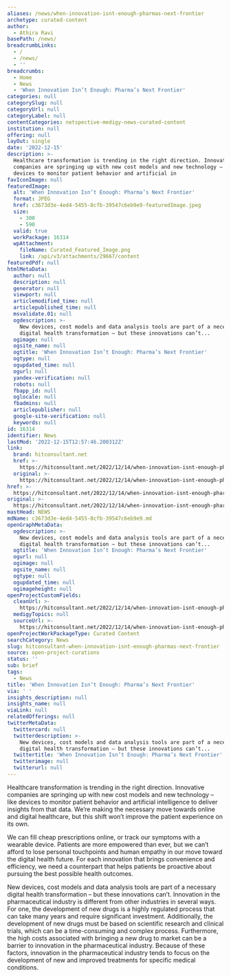 ```yaml
---
aliases: /news/when-innovation-isnt-enough-pharmas-next-frontier
archetype: curated-content
author:
  - Athira Ravi
basePath: /news/
breadcrumbLinks:
  - /
  - /news/
  - ''
breadcrumbs:
  - Home
  - News
  - 'When Innovation Isn’t Enough: Pharma’s Next Frontier'
categories: null
categorySlug: null
categoryUrl: null
categoryLabel: null
contentCategories: netspective-medigy-news-curated-content
institution: null
offering: null
layOut: single
date: '2022-12-15'
description: >-
  Healthcare transformation is trending in the right direction. Innovative
  companies are springing up with new cost models and new technology – like
  devices to monitor patient behavior and artificial in
favIconImage: null
featuredImage:
  alt: 'When Innovation Isn’t Enough: Pharma’s Next Frontier'
  format: JPEG
  href: c3673d3e-4ed4-5455-8cfb-39547c6eb9e9-featuredImage.jpeg
  size:
    - 300
    - 590
  valid: true
  workPackage: 16314
  wpAttachment:
    fileName: Curated_Featured_Image.png
    link: /api/v3/attachments/29667/content
featuredPdf: null
htmlMetaData:
  author: null
  description: null
  generator: null
  viewport: null
  articlemodified_time: null
  articlepublished_time: null
  msvalidate.01: null
  ogdescription: >-
    New devices, cost models and data analysis tools are part of a necessary
    digital health transformation – but these innovations can’t...
  ogimage: null
  ogsite_name: null
  ogtitle: 'When Innovation Isn’t Enough: Pharma’s Next Frontier'
  ogtype: null
  ogupdated_time: null
  ogurl: null
  yandex-verification: null
  robots: null
  fbapp_id: null
  oglocale: null
  fbadmins: null
  articlepublisher: null
  google-site-verification: null
  keywords: null
id: 16314
identifier: News
lastMod: '2022-12-15T12:57:46.200312Z'
link:
  brand: hitconsultant.net
  href: >-
    https://hitconsultant.net/2022/12/14/when-innovation-isnt-enough-pharmas-next-frontier/
  original: >-
    https://hitconsultant.net/2022/12/14/when-innovation-isnt-enough-pharmas-next-frontier/
href: >-
  https://hitconsultant.net/2022/12/14/when-innovation-isnt-enough-pharmas-next-frontier/
original: >-
  https://hitconsultant.net/2022/12/14/when-innovation-isnt-enough-pharmas-next-frontier/
mastHead: NEWS
mdName: c3673d3e-4ed4-5455-8cfb-39547c6eb9e9.md
openGraphMetaData:
  ogdescription: >-
    New devices, cost models and data analysis tools are part of a necessary
    digital health transformation – but these innovations can’t...
  ogtitle: 'When Innovation Isn’t Enough: Pharma’s Next Frontier'
  ogurl: null
  ogimage: null
  ogsite_name: null
  ogtype: null
  ogupdated_time: null
  ogimageheight: null
openProjectCustomFields:
  cleanUrl: >-
    https://hitconsultant.net/2022/12/14/when-innovation-isnt-enough-pharmas-next-frontier/
  medigyTopics: null
  sourceUrl: >-
    https://hitconsultant.net/2022/12/14/when-innovation-isnt-enough-pharmas-next-frontier/
openProjectWorkPackageType: Curated Content
searchCategory: News
slug: hitconsultant-when-innovation-isnt-enough-pharmas-next-frontier
source: open-project-curations
status: ''
sub: brief
tags:
  - News
title: 'When Innovation Isn’t Enough: Pharma’s Next Frontier'
via: ' '
insights_description: null
insights_name: null
viaLink: null
relatedOfferings: null
twitterMetaData:
  twittercard: null
  twitterdescription: >-
    New devices, cost models and data analysis tools are part of a necessary
    digital health transformation – but these innovations can’t...
  twittertitle: 'When Innovation Isn’t Enough: Pharma’s Next Frontier'
  twitterimage: null
  twitterurl: null
---
```

<p>Healthcare transformation is trending in the right direction. Innovative companies are springing up with new cost models and new technology – like devices to monitor patient behavior and artificial intelligence to deliver insights from that data. We’re making the necessary move towards online and digital healthcare, but this shift won’t improve the patient experience on its own.</p><p>We can fill cheap prescriptions online, or track our symptoms with a wearable device. Patients are more empowered than ever, but we can’t afford to lose personal touchpoints and human empathy in our move toward the digital health future. For each innovation that brings convenience and efficiency, we need a counterpart that helps patients be proactive about pursuing the best possible health outcomes.</p><p>New devices, cost models and data analysis tools are part of a necessary digital health transformation – but these innovations can’t. Innovation in the pharmaceutical industry is different from other industries in several ways. For one, the development of new drugs is a highly regulated process that can take many years and require significant investment. Additionally, the development of new drugs must be based on scientific research and clinical trials, which can be a time-consuming and complex process. Furthermore, the high costs associated with bringing a new drug to market can be a barrier to innovation in the pharmaceutical industry. Because of these factors, innovation in the pharmaceutical industry tends to focus on the development of new and improved treatments for specific medical conditions.</p>